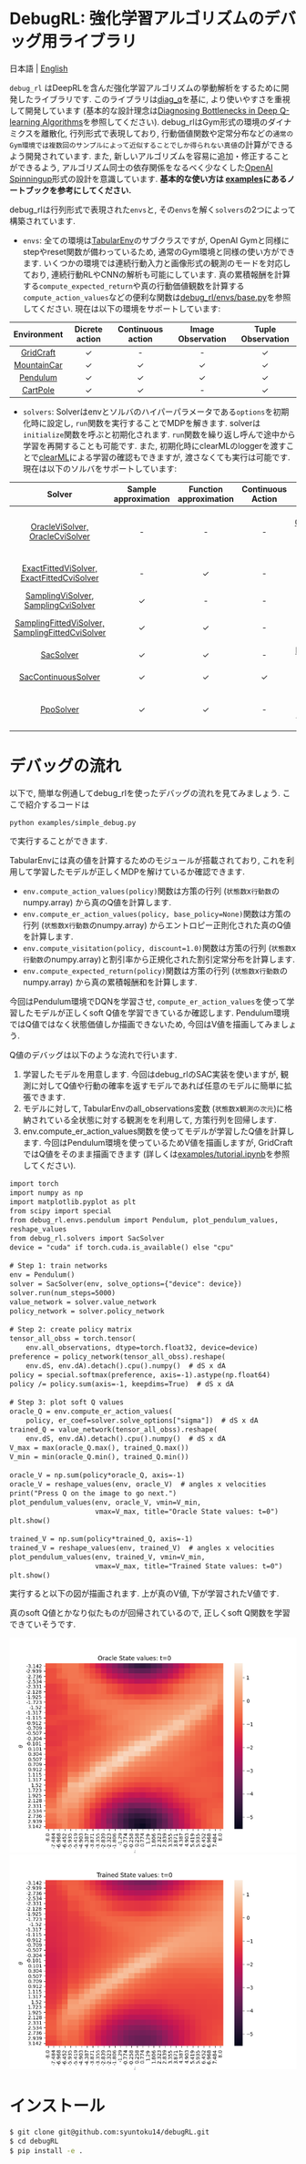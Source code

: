 # DebugRL: 強化学習アルゴリズムのデバッグ用ライブラリ

日本語 | [English](README.md)

`debug_rl` はDeepRLを含んだ強化学習アルゴリズムの挙動解析をするために開発したライブラリです.
このライブラリは[diag_q](https://github.com/justinjfu/diagnosing_qlearning)を基に, より使いやすさを重視して開発しています (基本的な設計理念は[Diagnosing Bottlenecks in Deep Q-learning Algorithms](https://arxiv.org/abs/1902.10250)を参照してください).
debug_rlはGym形式の環境のダイナミクスを離散化, 行列形式で表現しており, 行動価値関数や定常分布などの`通常のGym環境では複数回のサンプルによって近似することでしか得られない真値`の計算ができるよう開発されています.
また, 新しいアルゴリズムを容易に追加・修正することができるよう, アルゴリズム同士の依存関係をなるべく少なくした[OpenAI Spinningup](https://github.com/openai/spinningup)形式の設計を意識しています.
**基本的な使い方は [examples](examples)にあるノートブックを参考にしてください.**

debug_rlは行列形式で表現された`envs`と, その`envs`を解く`solvers`の2つによって構築されています.

* `envs`: 全ての環境は[TabularEnv](debug_rl/envs/base.py)のサブクラスですが, OpenAI Gymと同様にstepやreset関数が備わっているため, 通常のGym環境と同様の使い方ができます. 
いくつかの環境では連続行動入力と画像形式の観測のモードを対応しており, 連続行動RLやCNNの解析も可能にしています.
真の累積報酬を計算する``compute_expected_return``や真の行動価値観数を計算する``compute_action_values``などの便利な関数は[debug_rl/envs/base.py](debug_rl/envs/base.py)を参照してください.
現在は以下の環境をサポートしています:

| Environment | Dicrete action | Continuous action | Image Observation | Tuple Observation |
| :-----: | :-----: | :-----: | :-----: | :-----: |
| [GridCraft](debug_rl/envs/gridcraft) | ✓ | - | - | ✓ |
| [MountainCar](debug_rl/envs/mountaincar) | ✓ | ✓ | ✓ | ✓ |
| [Pendulum](debug_rl/envs/pendulum) | ✓ | ✓ | ✓ | ✓ |
| [CartPole](debug_rl/envs/cartpole) | ✓ | ✓ | - | ✓ |


* `solvers`: Solverはenvとソルバのハイパーパラメータである`options`を初期化時に設定し, `run`関数を実行することでMDPを解きます. 
solverは`initialize`関数を呼ぶと初期化されます. `run`関数を繰り返し呼んで途中から学習を再開することも可能です.
また, 初期化時にclearMLのloggerを渡すことで[clearML](https://github.com/allegroai/clearml)による学習の確認もできますが, 渡さなくても実行は可能です.
現在は以下のソルバをサポートしています:

| Solver | Sample approximation | Function approximation | Continuous Action | Algorithm |
| :---:| :---: | :---: | :---: | :---: |
| [OracleViSolver, OracleCviSolver](debug_rl/solvers/oracle_vi) | - | - | - | Q-learning, [Conservative Value Iteration (CVI)](http://proceedings.mlr.press/v89/kozuno19a.html) |
| [ExactFittedViSolver, ExactFittedCviSolver](debug_rl/solvers/exact_fvi) | - | ✓ | - | Fitted Q-learning, Fitted CVI |
| [SamplingViSolver, SamplingCviSolver](debug_rl/solvers/sampling_vi) | ✓ | - | - | Q-learning, CVI |
| [SamplingFittedViSolver, SamplingFittedCviSolver](debug_rl/solvers/sampling_fvi) | ✓ | ✓ | - | Fitted Q-learning, Fitted CVI |
| [SacSolver](debug_rl/solvers/sac) | ✓ | ✓ | - | [Discrete Soft Actor Critic](https://arxiv.org/abs/1910.07207) |
| [SacContinuousSolver](debug_rl/solvers/sac_continuous) | ✓ | ✓ | ✓ | [Soft Actor Critic](https://arxiv.org/abs/1801.01290) |
| [PpoSolver](debug_rl/solvers/ppo) | ✓ | ✓ | - | [Proximal Policy Optimization Algorithms](https://arxiv.org/abs/1707.06347) |


# デバッグの流れ

以下で, 簡単な例通してdebug_rlを使ったデバッグの流れを見てみましょう. 
ここで紹介するコードは
```
python examples/simple_debug.py
```
で実行することができます.

TabularEnvには真の値を計算するためのモジュールが搭載されており, これを利用して学習したモデルが正しくMDPを解けているか確認できます.

* ```env.compute_action_values(policy)```関数は方策の行列 (`状態数`x`行動数`のnumpy.array) から真のQ値を計算します.
* ```env.compute_er_action_values(policy, base_policy=None)```関数は方策の行列 (`状態数`x`行動数`のnumpy.array) からエントロピー正則化された真のQ値を計算します.
* ```env.compute_visitation(policy, discount=1.0)```関数は方策の行列 (`状態数`x`行動数`のnumpy.array)と割引率から正規化された割引定常分布を計算します.
* ```env.compute_expected_return(policy)```関数は方策の行列 (`状態数`x`行動数`のnumpy.array) から真の累積報酬和を計算します.

今回はPendulum環境でDQNを学習させ, ```compute_er_action_values```を使って学習したモデルが正しくsoft Q値を学習できているか確認します.
Pendulum環境ではQ値ではなく状態価値しか描画できないため, 今回はV値を描画してみましょう.

Q値のデバッグは以下のような流れで行います.

1. 学習したモデルを用意します. 今回はdebug_rlのSAC実装を使いますが, 観測に対してQ値や行動の確率を返すモデルであれば任意のモデルに簡単に拡張できます.
2. モデルに対して, TabularEnvのall_observations変数 (`状態数`x`観測の次元`)に格納されている全状態に対する観測をを利用して, 方策行列を回帰します.
3. env.compute_er_action_values関数を使ってモデルが学習したQ値を計算します. 今回はPendulum環境を使っているためV値を描画しますが, GridCraftではQ値をそのまま描画できます (詳しくは[examples/tutorial.ipynb](examples/tutorial.ipynb)を参照してください).

```
import torch
import numpy as np
import matplotlib.pyplot as plt
from scipy import special
from debug_rl.envs.pendulum import Pendulum, plot_pendulum_values, reshape_values
from debug_rl.solvers import SacSolver
device = "cuda" if torch.cuda.is_available() else "cpu"

# Step 1: train networks
env = Pendulum()
solver = SacSolver(env, solve_options={"device": device})
solver.run(num_steps=5000)
value_network = solver.value_network
policy_network = solver.policy_network

# Step 2: create policy matrix
tensor_all_obss = torch.tensor(
    env.all_observations, dtype=torch.float32, device=device)
preference = policy_network(tensor_all_obss).reshape(
    env.dS, env.dA).detach().cpu().numpy()  # dS x dA
policy = special.softmax(preference, axis=-1).astype(np.float64)
policy /= policy.sum(axis=-1, keepdims=True)  # dS x dA

# Step 3: plot soft Q values
oracle_Q = env.compute_er_action_values(
    policy, er_coef=solver.solve_options["sigma"])  # dS x dA
trained_Q = value_network(tensor_all_obss).reshape(
    env.dS, env.dA).detach().cpu().numpy()  # dS x dA
V_max = max(oracle_Q.max(), trained_Q.max())
V_min = min(oracle_Q.min(), trained_Q.min())

oracle_V = np.sum(policy*oracle_Q, axis=-1)
oracle_V = reshape_values(env, oracle_V)  # angles x velocities
print("Press Q on the image to go next.")
plot_pendulum_values(env, oracle_V, vmin=V_min,
                     vmax=V_max, title="Oracle State values: t=0")
plt.show()

trained_V = np.sum(policy*trained_Q, axis=-1)
trained_V = reshape_values(env, trained_V)  # angles x velocities
plot_pendulum_values(env, trained_V, vmin=V_min,
                     vmax=V_max, title="Trained State values: t=0")
plt.show()
```

実行すると以下の図が描画されます. 
上が真のV値, 下が学習されたV値です. 

真のsoft Q値とかなり似たものが回帰されているので, 正しくsoft Q関数を学習できていそうです.

![](assets/oracle_V.png)
![](assets/trained_V.png)

# インストール

```bash
$ git clone git@github.com:syuntoku14/debugRL.git
$ cd debugRL
$ pip install -e .
```